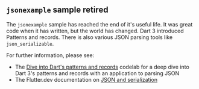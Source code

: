 ## `jsonexample` sample retired

The `jsonexample` sample has reached the end of it's useful life. It was great code
when it has written, but the world has changed. Dart 3 introduced Patterns and
records. There is also various JSON parsing tools like `json_serializable`.

For further information, please see:
  - The [Dive into Dart's patterns and records](https://codelabs.developers.google.com/codelabs/dart-patterns-records) 
    codelab for a deep dive into Dart 3's patterns and records with an application to parsing JSON
  - The Flutter.dev documentation on [JSON and serialization](https://docs.flutter.dev/data-and-backend/serialization/json)